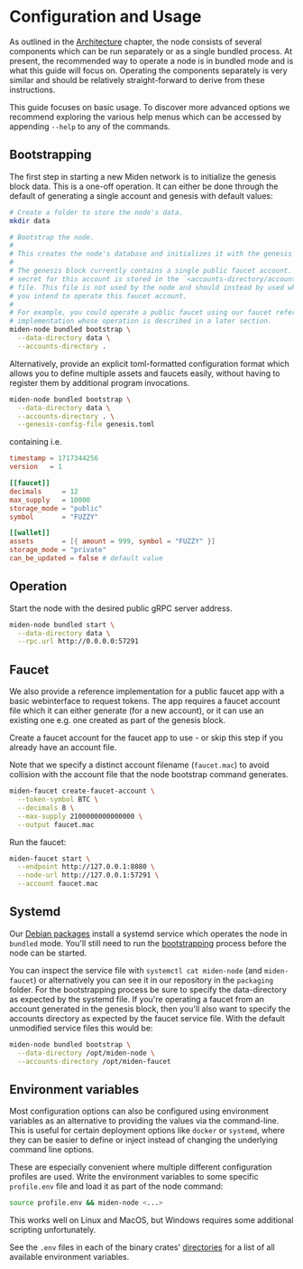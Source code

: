 # Configuration and Usage

As outlined in the [Architecture](./architecture.md) chapter, the node consists of several components which can be run
separately or as a single bundled process. At present, the recommended way to operate a node is in bundled mode and is
what this guide will focus on. Operating the components separately is very similar and should be relatively
straight-forward to derive from these instructions.

This guide focuses on basic usage. To discover more advanced options we recommend exploring the various help menus
which can be accessed by appending `--help` to any of the commands.

## Bootstrapping

The first step in starting a new Miden network is to initialize the genesis block data. This is a one-off operation. It can either be done through the default of generating a single account and genesis with default values:

```sh
# Create a folder to store the node's data.
mkdir data

# Bootstrap the node.
#
# This creates the node's database and initializes it with the genesis data.
#
# The genesis block currently contains a single public faucet account. The
# secret for this account is stored in the `<accounts-directory/account.mac>`
# file. This file is not used by the node and should instead by used wherever
# you intend to operate this faucet account.
#
# For example, you could operate a public faucet using our faucet reference
# implementation whose operation is described in a later section.
miden-node bundled bootstrap \
  --data-directory data \
  --accounts-directory .
```

Alternatively, provide an explicit toml-formatted configuration format which allows you to define
multiple assets and faucets easily, without having to register them by additional program invocations.

```sh
miden-node bundled bootstrap \
  --data-directory data \
  --accounts-directory . \
  --genesis-config-file genesis.toml
```

containing i.e.

```toml
timestamp = 1717344256
version   = 1

[[faucet]]
decimals     = 12
max_supply   = 10000
storage_mode = "public"
symbol       = "FUZZY"

[[wallet]]
assets       = [{ amount = 999, symbol = "FUZZY" }]
storage_mode = "private"
can_be_updated = false # default value
```

## Operation

Start the node with the desired public gRPC server address.

```sh
miden-node bundled start \
  --data-directory data \
  --rpc.url http://0.0.0.0:57291
```

## Faucet

We also provide a reference implementation for a public faucet app with a basic webinterface to request
tokens. The app requires a faucet account file which it can either generate (for a new account), or it can use an
existing one e.g. one created as part of the genesis block.

Create a faucet account for the faucet app to use - or skip this step if you already have an account file.

Note that we specify a distinct account filename (`faucet.mac`) to avoid collision with the account file that the node bootstrap command generates.

```sh
miden-faucet create-faucet-account \
  --token-symbol BTC \
  --decimals 8 \
  --max-supply 2100000000000000 \
  --output faucet.mac
```

Run the faucet:

```sh
miden-faucet start \
  --endpoint http://127.0.0.1:8080 \
  --node-url http://127.0.0.1:57291 \
  --account faucet.mac
```

## Systemd

Our [Debian packages](./installation.md#debian-package) install a systemd service which operates the node in `bundled`
mode. You'll still need to run the [bootstrapping](#bootstrapping) process before the node can be started.

You can inspect the service file with `systemctl cat miden-node` (and `miden-faucet`) or alternatively you can see it in
our repository in the `packaging` folder. For the bootstrapping process be sure to specify the data-directory as
expected by the systemd file. If you're operating a faucet from an account generated in the genesis block, then you'll
also want to specify the accounts directory as expected by the faucet service file. With the default unmodified service
files this would be:

```sh
miden-node bundled bootstrap \
  --data-directory /opt/miden-node \
  --accounts-directory /opt/miden-faucet
```

## Environment variables

Most configuration options can also be configured using environment variables as an alternative to providing the values
via the command-line. This is useful for certain deployment options like `docker` or `systemd`, where they can be easier
to define or inject instead of changing the underlying command line options.

These are especially convenient where multiple different configuration profiles are used. Write the environment
variables to some specific `profile.env` file and load it as part of the node command:

```sh
source profile.env && miden-node <...>
```

This works well on Linux and MacOS, but Windows requires some additional scripting unfortunately.

See the `.env` files in each of the binary crates' [directories](https://github.com/0xMiden/miden-node/tree/next/bin) for a list of all available environment variables.
